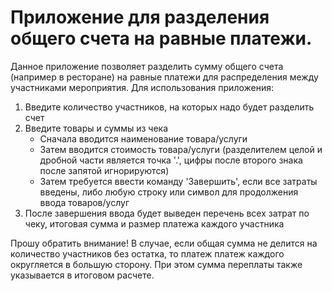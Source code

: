 # Приложение для разделения общего счета на равные платежи.
Данное приложение позволяет разделить сумму общего счета (например в ресторане) на равные платежи для распределения между участниками мероприятия.
Для использования приложения:
1. Введите количество участников, на которых надо будет разделить счет
2. Введите товары и суммы из чека
   - Сначала вводится наименование товара/услуги
   - Затем вводится стоимость товара/услуги (разделителем целой и дробной части является точка '.', цифры после второго знака после запятой игнорируются)
   - Затем требуется ввести команду 'Завершить', если все затраты введены, либо любую строку или символ для продолжения ввода товаров/услуг
3. После завершения ввода будет выведен перечень всех затрат по чеку, итоговая сумма и размер платежа каждого участника

Прошу обратить внимание! В случае, если общая сумма не делится на количество участников без остатка, то платеж платеж каждого округляется в большую сторону. При этом сумма переплаты также указывается в итоговом расчете.
